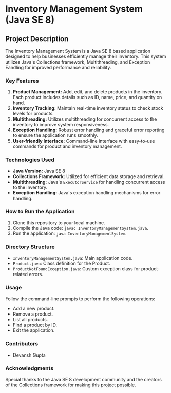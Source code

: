 # Inventory Management System (Java SE 8)
## Project Description
The Inventory Management System is a Java SE 8 based application designed to help
businesses efficiently manage their inventory. This system utilizes Java's Collections framework,
Multithreading, and Exception Eandling for improved performance and reliability.
### Key Features
1. **Product Management:** Add, edit, and delete products in the inventory. Each product
includes details such as ID, name, price, and quantity on hand.
2. **Inventory Tracking:** Maintain real-time inventory status to check stock levels for products.
3. **Multithreading:** Utilizes multithreading for concurrent access to the inventory to improve
system responsiveness.
4. **Exception Handling:** Robust error handling and graceful error reporting to ensure the
application runs smoothly.
5. **User-friendly Interface:** Command-line interface with easy-to-use commands for product
and inventory management.
### Technologies Used
- **Java Version:** Java SE 8
- **Collections Framework:** Utilized for efficient data storage and retrieval.
- **Multithreading:** Java's `ExecutorService` for handling concurrent access to the inventory.
- **Exception Handling:** Java's exception handling mechanisms for error handling.
### How to Run the Application 
1. Clone this repository to your local machine.
2. Compile the Java code: `javac InventoryManagementSystem.java`.
3. Run the application: `java InventoryManagementSystem`.
### Directory Structure 

- `InventoryManagementSystem.java`: Main application code.
- `Product.java`: Class definition for the Product.
- `ProductNotFoundException.java`: Custom exception class for product-related errors.
### Usage 
Follow the command-line prompts to perform the following operations:
- Add a new product.
- Remove a product.
- List all products.
- Find a product by ID.
- Exit the application.
### Contributors 
- Devansh Gupta
### Acknowledgments
Special thanks to the Java SE 8 development community and the creators of the Collections
framework for making this project possible.
